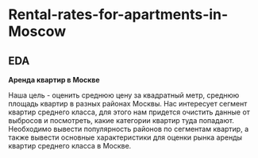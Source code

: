 # Rental-rates-for-apartments-in-Moscow
## EDA
**Аренда квартир в Москве**

Наша цель - оценить среднюю цену за квадратный метр, среднюю площадь квартир в разных районах Москвы. Нас интересует сегмент квартир среднего класса, для этого нам придется очистить данные от выбросов и посмотреть, какие категории квартир туда попадают. Необходимо вывести популярность районов по сегментам квартир, а также вывести основные характеристики для оценки рынка аренды квартир среднего класса в Москве.
